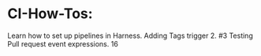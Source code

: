 # CI-How-Tos: 
Learn how to set up pipelines in Harness.
Adding Tags trigger 2. #3
Testing Pull request event expressions. 16
